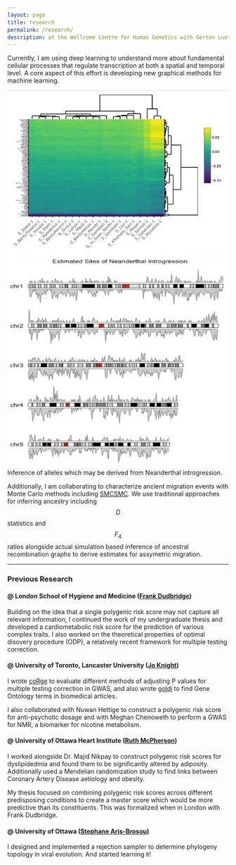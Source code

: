 ```yaml
---
layout: page
title: research
permalink: /research/
description: at the Wellcome Centre for Human Genetics with Gerton Lunter and Mark McCarthy 
---
```


Currently, I am using deep learning to understand more about fundamental cellular processes that regulate transcription at both a spatial and temporal level. A core aspect of this effort is developing new graphical methods for machine learning.
<div class="img_row">
    <img class="col two left" src="../assets/img/d-stats.png"/>
    <img class="col one left" src="../assets/img/hmm.png"/>
</div>
<div class="col three caption">
	Inference of alleles which may be derived from Neanderthal introgression.     
</div>

Additionally, I am collaborating to characterize ancient migration events with Monte Carlo methods including [SMCSMC](https://www.biorxiv.org/content/early/2018/08/01/382218). We use traditional approaches for inferring ancestry including $$D$$ statistics and $$F_4$$ ratios alongside actual simulation based inference of ancestral recombination graphs to derive estimates for assymetric migration. 

--- 

### Previous Research

#### @ London School of Hygiene and Medicine ([Frank Dudbridge](https://www2.le.ac.uk/departments/health-sciences/people/staff-pages/professorial-staff/professor-frank-dudbridge))

Building on the idea that a single polygenic risk score may not capture all relevant information, I continued the work of my undergraduate thesis and developed a cardiometabolic risk score for the prediction of various complex traits. I also worked on the theoretical properties of optimal disovery procedure (ODP), a relatively recent framework for multiple testing correction. 

#### @ University of Toronto, Lancaster University ([Jo Knight](http://chicas.lancaster-university.uk/people/knight.html<Paste>))

I wrote [coRge](https://github.com/Chris1221/coRge) to evaluate different methods of adjusting P values for multiple testing correction in GWAS, and also wrote [goldi](https://github.com/Chris1221/goldi) to find Gene Ontology terms in biomedical articles. 

I also collaborated with Nuwan Hettige to construct a polygenic risk score for anti-psychotic dosage and with Meghan Chenoweth to perform a GWAS for NMR, a biomarker for nicotine metabolism. 

#### @ University of Ottawa Heart Institute ([Ruth McPherson](https://www.ottawaheart.ca/physician-researcher-profile/mcpherson-ruth))

I worked alongside Dr. Majid Nikpay to construct polygenic risk scores for dyslipidedmia and found them to be significantly altered by adiposity. Additionally used a Mendelian randomization study to find links between Coronary Artery Disease aetiology and obesity. 

My thesis focused on combining polygenic risk scores across different predisposing conditions to create a master score which would be more predictive than its constituents. This was formalized when in London with Frank Dudbridge. 

#### @ University of Ottawa ([Stephane Aris-Brosou](https://science.uottawa.ca/biology/people/aris-brosou-stephane))

I designed and implemented a rejection sampler to determine phylogeny topology in viral evolution. And started learning `R`!  
